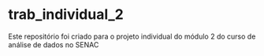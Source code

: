 # trab_individual_2

Este repositório foi criado para o projeto individual do módulo 2 do curso de análise de dados no SENAC
